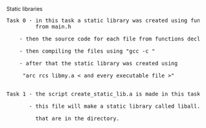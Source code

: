 Static libraries
<pre>
Task 0 - in this task a static library was created using function decleration
         from main.h <br>
	- then the source code for each file from functions declared in main.h<br> 
	- then compiling the files using "gcc -c <file name>" <br>
	- after that the static library was created using <br>
	 "arc rcs libmy.a < and every executable file >" <br>

Task 1 - the script create_static_lib.a is made in this task <br>
       - this file will make a static library called liball.a from all .c<br>
         that are in the directory.
